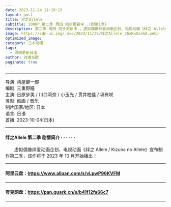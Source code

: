 ```yaml
---
date: 2023-11-24 11:10:13
layout: post
title: 绊之Allele
subtitle: 1080P.第二季 周四 同步更新中..(附第1季)
description: 第二季 周四 同步更新中.。虚拟偶像绊爱动画企划、电视动画《绊之 Allele / Kizuna no Allele》宣布制作第二季，该作将于 2023 年 10 月开始播出！...
image: https://cdn-us.imgs.moe/2023/11/25/绊之Allele_26xKaOzehA.webp
optimized_image: 
category: 日本动漫
tags:
  - 周四更新日漫
author: 对酒当歌
paginate: true
---
```


---

导演: 驹屋健一郎  
编剧: 三重野瞳  
主演: 日原步美 / 川口莉奈 / 小玉光 / 贯井柚佳 / 塙有咲  
类型: 动画 / 音乐  
制片国家/地区: 日本  
语言: 日语  
首播: 2023-10-04(日本)  

---

#### 绊之Allele 第二季 剧情简介 · · · · · ·

　　虚拟偶像绊爱动画企划、电视动画《绊之 Allele / Kizuna no Allele》宣布制作第二季，该作将于 2023 年 10 月开始播出！

---

#### 阿里云盘：<https://www.alipan.com/s/vLpwP96KVFM>

---

#### 夸克网盘：<https://pan.quark.cn/s/b41f12fa66c7>

---

